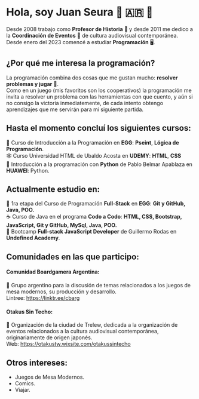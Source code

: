 # Hola, soy Juan Seura 🏫 🇦🇷 🎲 

Desde 2008 trabajo como **Profesor de Historia** 🏫 y desde 2011 me dedico a la **Coordinación de Eventos** 🥳 de cultura audiovisual contemporánea. Desde enero del 2023 comencé a estudiar **Programación** 🖥️. 

## ¿Por qué me interesa la programación? 
La programación combina dos cosas que me gustan mucho: **resolver problemas y jugar** 🎲. <br>
Como en un juego (mis favoritos son los cooperativos) la programación me invita a resolver un problema con las herramientas con que cuento, y aún si no consigo la victoria inmediatemente, de cada intento obtengo aprendizajes que me servirán para mi siguiente partida. 

## Hasta el momento concluí los siguientes cursos: 

🥚 Curso de Introducción a la Programación en **EGG**: **Pseint**, **Lógica de Programación**.  <br>
🕸️ Curso Universidad HTML de Ubaldo Acosta en **UDEMY**: **HTML**, **CSS**<br>
🐍 Introducción a la programación con **Python** de Pablo Belmar Apablaza en **HUAWEI**: Python. <br>

## Actualmente estudio en:  
🥚 1ra etapa del Curso de Programación **Full-Stack** en **EGG**: **Git y GitHub, Java, POO.** <br>
☕ Curso de Java en el programa **Codo a Codo**: **HTML, CSS, Bootstrap, JavaScript, Git y GitHub, MySql, Java, POO.**<br>
🐚 Bootcamp **Full-stack JavaScript Developer** de Guillermo Rodas en **Undefined Academy**. <br>

## Comunidades en las que participo: 

#### Comunidad Boardgamera Argentina: 

🎲 Grupo argentino para la discusión de temas relacionados a los juegos de mesa modernos, su producción y desarrollo. <br>
Lintree: https://linktr.ee/cbarg

#### Otakus Sin Techo: 
👺 Organización de la ciudad de Trelew, dedicada a la organización de eventos relacionados a la cultura audiovisual contemporánea, originariamente de origen japonés. <br>
Web: https://otakustw.wixsite.com/otakussintecho

## Otros intereses: 
* Juegos de Mesa Modernos. 
* Comics. 
* Viajar.

<!--
**Seujumon/Seujumon** is a ✨ _special_ ✨ repository because its `README.md` (this file) appears on your GitHub profile.

Here are some ideas to get you started:

- 🔭 I’m currently working on ...
- 🌱 I’m currently learning ...
- 👯 I’m looking to collaborate on ...
- 🤔 I’m looking for help with ...
- 💬 Ask me about ...
- 📫 How to reach me: ...
- 😄 Pronouns: ...
- ⚡ Fun fact: ...
-->
